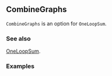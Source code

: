 ## CombineGraphs

`CombineGraphs` is an option for `OneLoopSum`.

### See also

[OneLoopSum](OneLoopSum).

### Examples